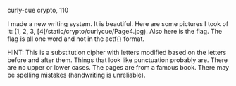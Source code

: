 curly-cue
crypto, 110

I made a new writing system. It is beautiful. Here are some pictures I took of it: (1, 2, 3, [4]/static/crypto/curlycue/Page4.jpg). Also here is the flag. The flag is all one word and not in the actf{} format.

HINT:
This is a substitution cipher with letters modified based on the letters before and after them. Things that look like punctuation probably are. There are no upper or lower cases. The pages are from a famous book. There may be spelling mistakes (handwriting is unreliable).
